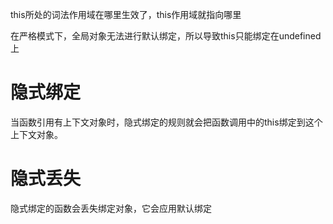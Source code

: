 this所处的词法作用域在哪里生效了，this作用域就指向哪里


在严格模式下，全局对象无法进行默认绑定，所以导致this只能绑定在undefined上

# 隐式绑定 
当函数引用有上下文对象时，隐式绑定的规则就会把函数调用中的this绑定到这个上下文对象。

# 隐式丢失
隐式绑定的函数会丢失绑定对象，它会应用默认绑定